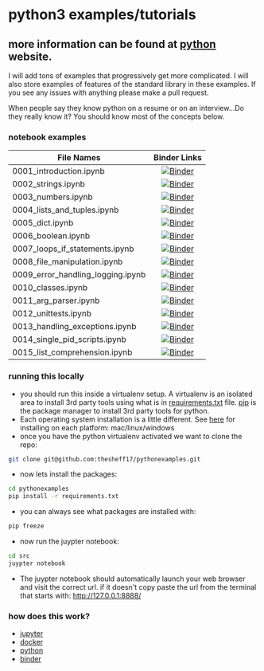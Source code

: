 # python3 examples/tutorials

## more information can be found at [python](https://python.org) website.

I will add tons of examples that progressively get more complicated. I will also store examples of features of the standard library in these examples. If you see any issues with anything please make a pull request.

When people say they know python on a resume or on an interview...Do they
really know it?  You should know most of the concepts below.

### notebook examples
| File Names                        | Binder Links |
| ----------------------------------|:------------:|
| 0001_introduction.ipynb           | [![Binder](https://mybinder.org/badge_logo.svg)](https://mybinder.org/v2/gh/thesheff17/pythonexamples/master?filepath=src%2F0001_introduction.ipynb) |
| 0002_strings.ipynb                | [![Binder](https://mybinder.org/badge_logo.svg)](https://mybinder.org/v2/gh/thesheff17/pythonexamples/master?filepath=src%2F0002_strings.ipynb) |
| 0003_numbers.ipynb                | [![Binder](https://mybinder.org/badge_logo.svg)](https://mybinder.org/v2/gh/thesheff17/pythonexamples/master?filepath=src%2F0003_numbers.ipynb) |
| 0004_lists_and_tuples.ipynb       | [![Binder](https://mybinder.org/badge_logo.svg)](https://mybinder.org/v2/gh/thesheff17/pythonexamples/master?filepath=src%2F0004_lists_and_tuples.ipynb) |
| 0005_dict.ipynb                   | [![Binder](https://mybinder.org/badge_logo.svg)](https://mybinder.org/v2/gh/thesheff17/pythonexamples/master?filepath=src%2F0005_dict.ipynb) |
| 0006_boolean.ipynb                | [![Binder](https://mybinder.org/badge_logo.svg)](https://mybinder.org/v2/gh/thesheff17/pythonexamples/master?filepath=src%2F0006_boolean.ipynb) |
| 0007_loops_if_statements.ipynb     | [![Binder](https://mybinder.org/badge_logo.svg)](https://mybinder.org/v2/gh/thesheff17/pythonexamples/master?filepath=src%2F0007_loops_if_statements.ipynb) |
| 0008_file_manipulation.ipynb      | [![Binder](https://mybinder.org/badge_logo.svg)](https://mybinder.org/v2/gh/thesheff17/pythonexamples/master?filepath=src%2F0008_file_manipulation.ipynb) |
| 0009_error_handling_logging.ipynb | [![Binder](https://mybinder.org/badge_logo.svg)](https://mybinder.org/v2/gh/thesheff17/pythonexamples/master?filepath=src%2F0009_error_handling_logging.ipynb) |
| 0010_classes.ipynb                | [![Binder](https://mybinder.org/badge_logo.svg)](https://mybinder.org/v2/gh/thesheff17/pythonexamples/master?filepath=src%2F0010_classes.ipynb) |
| 0011_arg_parser.ipynb             | [![Binder](https://mybinder.org/badge_logo.svg)](https://mybinder.org/v2/gh/thesheff17/pythonexamples/master?filepath=src%2F0011_arg_parser.ipynb) |
| 0012_unittests.ipynb              | [![Binder](https://mybinder.org/badge_logo.svg)](https://mybinder.org/v2/gh/thesheff17/pythonexamples/master?filepath=src%2F0012_unitests.ipynb) |
| 0013_handling_exceptions.ipynb    | [![Binder](https://mybinder.org/badge_logo.svg)](https://mybinder.org/v2/gh/thesheff17/pythonexamples/master?filepath=src%2F0013_handling_excentions.ipynb) |
| 0014_single_pid_scripts.ipynb     | [![Binder](https://mybinder.org/badge_logo.svg)](https://mybinder.org/v2/gh/thesheff17/pythonexamples/master?filepath=src%2F0014_single_pid_scripts.ipynb) |
| 0015_list_comprehension.ipynb     | [![Binder](https://mybinder.org/badge_logo.svg)](https://mybinder.org/v2/gh/thesheff17/pythonexamples/master?filepath=src%2F0015_list_comprehension.ipynb) |

### running this locally
* you should run this inside a virtualenv setup.  A virtualenv is an isolated area to install 3rd
  party tools using what is in
  [requirements.txt](https://github.com/thesheff17/pythonexamples/blob/master/requirements.txt) file. [pip](https://pip.pypa.io/en/stable/) is the package manager to install 3rd party tools for python.
* Each operating system installation is a little different.  See [here](https://packaging.python.org/guides/installing-using-pip-and-virtual-environments/) for installing on each platform: mac/linux/windows
* once you have the python virtualenv activated we want to clone the repo:
```bash
git clone git@github.com:thesheff17/pythonexamples.git
```
* now lets install the packages:
```bash
cd pythonexamples
pip install -r requirements.txt
```
* you can always see what packages are installed with:
```bash
pip freeze
```
* now run the juypter notebook:
```bash
cd src
juypter notebook
```
* The juypter notebook should automatically launch your web browser and visit the correct url.
  if it doesn't copy paste the url from the terminal that starts with: http://127.0.0.1:8888/

### how does this work?
* [jupyter](https://jupyter.org/)
* [docker](https://docker.com/)
* [python](https://python.org/)
* [binder](https://mybinder.org/)
